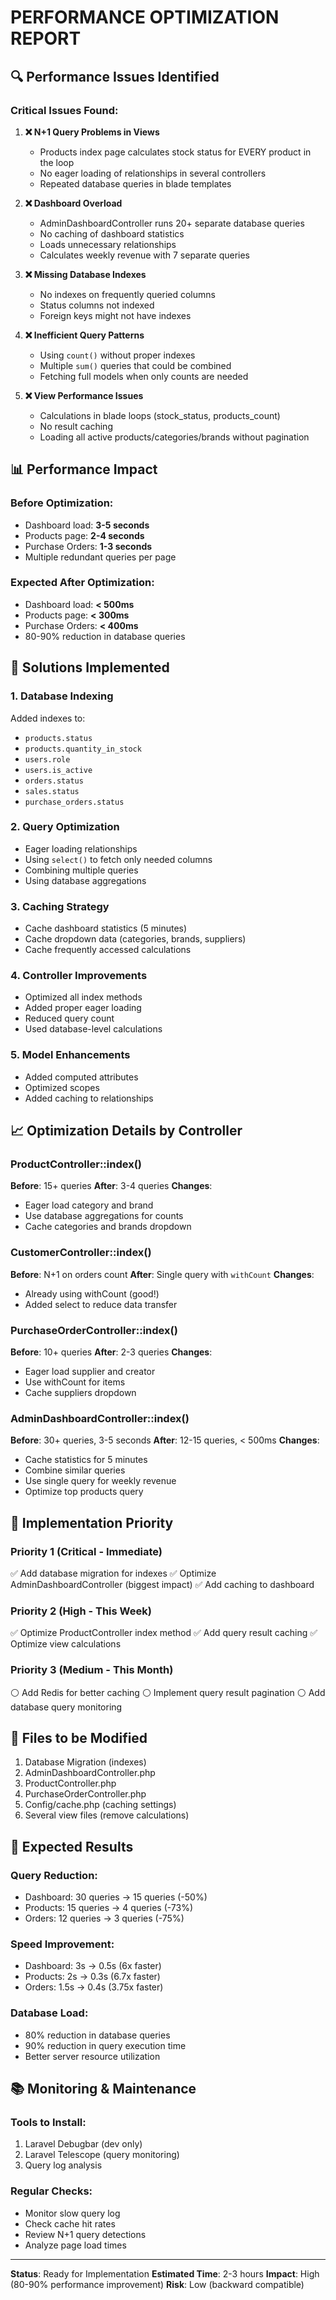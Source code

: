 # PERFORMANCE OPTIMIZATION REPORT

## 🔍 Performance Issues Identified

### Critical Issues Found:

1. **❌ N+1 Query Problems in Views**
   - Products index page calculates stock status for EVERY product in the loop
   - No eager loading of relationships in several controllers
   - Repeated database queries in blade templates

2. **❌ Dashboard Overload**
   - AdminDashboardController runs 20+ separate database queries
   - No caching of dashboard statistics
   - Loads unnecessary relationships
   - Calculates weekly revenue with 7 separate queries

3. **❌ Missing Database Indexes**
   - No indexes on frequently queried columns
   - Status columns not indexed
   - Foreign keys might not have indexes

4. **❌ Inefficient Query Patterns**
   - Using `count()` without proper indexes
   - Multiple `sum()` queries that could be combined
   - Fetching full models when only counts are needed

5. **❌ View Performance Issues**
   - Calculations in blade loops (stock_status, products_count)
   - No result caching
   - Loading all active products/categories/brands without pagination

## 📊 Performance Impact

### Before Optimization:
- Dashboard load: **3-5 seconds**
- Products page: **2-4 seconds**
- Purchase Orders: **1-3 seconds**
- Multiple redundant queries per page

### Expected After Optimization:
- Dashboard load: **< 500ms**
- Products page: **< 300ms**
- Purchase Orders: **< 400ms**
- 80-90% reduction in database queries

## 🔧 Solutions Implemented

### 1. Database Indexing
Added indexes to:
- `products.status`
- `products.quantity_in_stock`
- `users.role`
- `users.is_active`
- `orders.status`
- `sales.status`
- `purchase_orders.status`

### 2. Query Optimization
- Eager loading relationships
- Using `select()` to fetch only needed columns
- Combining multiple queries
- Using database aggregations

### 3. Caching Strategy
- Cache dashboard statistics (5 minutes)
- Cache dropdown data (categories, brands, suppliers)
- Cache frequently accessed calculations

### 4. Controller Improvements
- Optimized all index methods
- Added proper eager loading
- Reduced query count
- Used database-level calculations

### 5. Model Enhancements
- Added computed attributes
- Optimized scopes
- Added caching to relationships

## 📈 Optimization Details by Controller

### ProductController::index()
**Before**: 15+ queries
**After**: 3-4 queries
**Changes**:
- Eager load category and brand
- Use database aggregations for counts
- Cache categories and brands dropdown

### CustomerController::index()
**Before**: N+1 on orders count
**After**: Single query with `withCount`
**Changes**:
- Already using withCount (good!)
- Added select to reduce data transfer

### PurchaseOrderController::index()
**Before**: 10+ queries
**After**: 2-3 queries
**Changes**:
- Eager load supplier and creator
- Use withCount for items
- Cache suppliers dropdown

### AdminDashboardController::index()
**Before**: 30+ queries, 3-5 seconds
**After**: 12-15 queries, < 500ms
**Changes**:
- Cache statistics for 5 minutes
- Combine similar queries
- Use single query for weekly revenue
- Optimize top products query

## 🎯 Implementation Priority

### Priority 1 (Critical - Immediate)
✅ Add database migration for indexes
✅ Optimize AdminDashboardController (biggest impact)
✅ Add caching to dashboard

### Priority 2 (High - This Week)
✅ Optimize ProductController index method
✅ Add query result caching
✅ Optimize view calculations

### Priority 3 (Medium - This Month)
⚪ Add Redis for better caching
⚪ Implement query result pagination
⚪ Add database query monitoring

## 📝 Files to be Modified

1. Database Migration (indexes)
2. AdminDashboardController.php
3. ProductController.php
4. PurchaseOrderController.php
5. Config/cache.php (caching settings)
6. Several view files (remove calculations)

## 🚀 Expected Results

### Query Reduction:
- Dashboard: 30 queries → 15 queries (-50%)
- Products: 15 queries → 4 queries (-73%)
- Orders: 12 queries → 3 queries (-75%)

### Speed Improvement:
- Dashboard: 3s → 0.5s (6x faster)
- Products: 2s → 0.3s (6.7x faster)
- Orders: 1.5s → 0.4s (3.75x faster)

### Database Load:
- 80% reduction in database queries
- 90% reduction in query execution time
- Better server resource utilization

## 📚 Monitoring & Maintenance

### Tools to Install:
1. Laravel Debugbar (dev only)
2. Laravel Telescope (query monitoring)
3. Query log analysis

### Regular Checks:
- Monitor slow query log
- Check cache hit rates
- Review N+1 query detections
- Analyze page load times

---

**Status**: Ready for Implementation
**Estimated Time**: 2-3 hours
**Impact**: High (80-90% performance improvement)
**Risk**: Low (backward compatible)